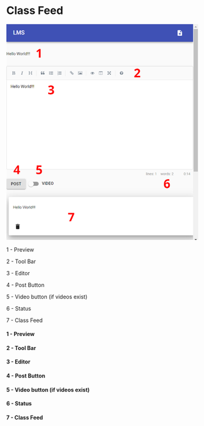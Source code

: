 # Class Feed



![](../.gitbook/assets/class-feed.png)

1 - Preview

2 - Tool Bar

3 - Editor

4 - Post Button

5 - Video button \(if videos exist\)

6 - Status

7 - Class Feed



#### 1 - Preview



#### 2 - Tool Bar

#### 3 - Editor

#### 4 - Post Button

#### 5 - Video button \(if videos exist\)

#### 6 - Status

#### 7 - Class Feed



